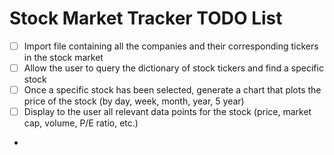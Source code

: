 # Stock Market Tracker TODO List

- [ ] Import file containing all the companies and their corresponding tickers in the stock market 
- [ ] Allow the user to query the dictionary of stock tickers and find a specific stock
- [ ] Once a specific stock has been selected, generate a chart that plots the price of the stock (by day, week, month, year, 5 year)
- [ ] Display to the user all relevant data points for the stock (price, market cap, volume, P/E ratio, etc.)
- 
